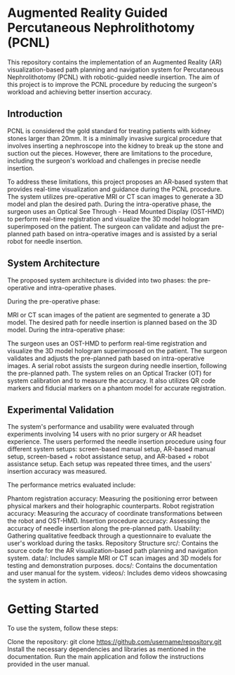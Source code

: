 # Augmented Reality Guided Percutaneous Nephrolithotomy (PCNL)
This repository contains the implementation of an Augmented Reality (AR) visualization-based path planning and navigation system for Percutaneous Nephrolithotomy (PCNL) with robotic-guided needle insertion. The aim of this project is to improve the PCNL procedure by reducing the surgeon's workload and achieving better insertion accuracy.

## Introduction
PCNL is considered the gold standard for treating patients with kidney stones larger than 20mm. It is a minimally invasive surgical procedure that involves inserting a nephroscope into the kidney to break up the stone and suction out the pieces. However, there are limitations to the procedure, including the surgeon's workload and challenges in precise needle insertion.

To address these limitations, this project proposes an AR-based system that provides real-time visualization and guidance during the PCNL procedure. The system utilizes pre-operative MRI or CT scan images to generate a 3D model and plan the desired path. During the intra-operative phase, the surgeon uses an Optical See Through - Head Mounted Display (OST-HMD) to perform real-time registration and visualize the 3D model hologram superimposed on the patient. The surgeon can validate and adjust the pre-planned path based on intra-operative images and is assisted by a serial robot for needle insertion.

## System Architecture
The proposed system architecture is divided into two phases: the pre-operative and intra-operative phases.

During the pre-operative phase:

MRI or CT scan images of the patient are segmented to generate a 3D model.
The desired path for needle insertion is planned based on the 3D model.
During the intra-operative phase:

The surgeon uses an OST-HMD to perform real-time registration and visualize the 3D model hologram superimposed on the patient.
The surgeon validates and adjusts the pre-planned path based on intra-operative images.
A serial robot assists the surgeon during needle insertion, following the pre-planned path.
The system relies on an Optical Tracker (OT) for system calibration and to measure the accuracy. It also utilizes QR code markers and fiducial markers on a phantom model for accurate registration.

## Experimental Validation
The system's performance and usability were evaluated through experiments involving 14 users with no prior surgery or AR headset experience. The users performed the needle insertion procedure using four different system setups: screen-based manual setup, AR-based manual setup, screen-based + robot assistance setup, and AR-based + robot assistance setup. Each setup was repeated three times, and the users' insertion accuracy was measured.

The performance metrics evaluated include:

Phantom registration accuracy: Measuring the positioning error between physical markers and their holographic counterparts.
Robot registration accuracy: Measuring the accuracy of coordinate transformations between the robot and OST-HMD.
Insertion procedure accuracy: Assessing the accuracy of needle insertion along the pre-planned path.
Usability: Gathering qualitative feedback through a questionnaire to evaluate the user's workload during the tasks.
Repository Structure
src/: Contains the source code for the AR visualization-based path planning and navigation system.
data/: Includes sample MRI or CT scan images and 3D models for testing and demonstration purposes.
docs/: Contains the documentation and user manual for the system.
videos/: Includes demo videos showcasing the system in action.

# Getting Started
To use the system, follow these steps:

Clone the repository: git clone https://github.com/username/repository.git
Install the necessary dependencies and libraries as mentioned in the documentation.
Run the main application and follow the instructions provided in the user manual.

